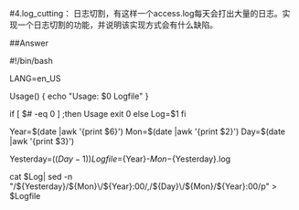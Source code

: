 #4.log_cutting：
日志切割，有这样一个access.log每天会打出大量的日志。实现一个日志切割的功能，并说明该实现方式会有什么缺陷。

##Answer

#!/bin/bash

LANG=en_US

Usage() {
	echo "Usage: $0 Logfile"
}

if [ $# -eq 0 ] ;then
	Usage
	exit 0
else
	Log=$1
fi


Year=$(date |awk '{print $6}')
Mon=$(date |awk '{print $2}')
Day=$(date |awk '{print $3}')

Yesterday=$((Day-1))
Logfile=${Year}-${Mon}-${Yesterday}.log

cat $Log| sed -n "/${Yesterday}\/${Mon}\/${Year}:00/,/${Day}\/${Mon}\/${Year}:00/p"  > $Logfile

